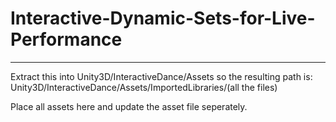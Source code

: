 # Interactive-Dynamic-Sets-for-Live-Performance
-----------------------------------------------

Extract this into Unity3D/InteractiveDance/Assets
so the resulting path is:
Unity3D/InteractiveDance/Assets/ImportedLibraries/(all the files)

Place all assets here and update the asset file seperately.

